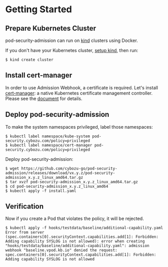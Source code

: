 Getting Started
===============

Prepare Kubernetes Cluster
--------------------------

pod-security-admission can run on [kind](https://kind.sigs.k8s.io) clusters using Docker.

If you don't have your Kubernetes cluster, [setup kind](https://kind.sigs.k8s.io/docs/user/quick-start/), then run:

```console
$ kind create cluster
```

Install cert-manager
--------------------

In order to use Admission Webhook, a certificate is required.
Let's install [cert-manager](https://cert-manager.io/docs/): a native Kubernetes certificate management controller.
Please see the [document](https://cert-manager.io/docs/installation/kubernetes/) for details.

Deploy pod-security-admission
-----------------------------

To make the system namespaces privileged, label those namespaces:

```console
$ kubectl label namespace/kube-system pod-security.cybozu.com/policy=privileged
$ kubectl label namespace/cert-manager pod-security.cybozu.com/policy=privileged
```

Deploy pod-security-admission:

```console
$ wget https://github.com/cybozu-go/pod-security-admission/releases/download/vx.y.z/pod-security-admission_x.y.z_linux_amd64.tar.gz
$ tar xvzf pod-security-admission_x.y.z_linux_amd64.tar.gz
$ cd pod-security-admission_x.y.z_linux_amd64
$ kubectl apply -f install.yaml
```

Verification
------------

Now if you create a Pod that violates the policy, it will be rejected.

```console
$ kubectl apply -f hooks/testdata/baseline/additional-capability.yaml
Error from server (spec.containers[0].securityContext.capabilities.add[1]: Forbidden: Adding capability SYSLOG is not allowed): error when creating "hooks/testdata/baseline/additional-capability.yaml": admission webhook "baseline.vpod.kb.io" denied the request: spec.containers[0].securityContext.capabilities.add[1]: Forbidden: Adding capability SYSLOG is not allowed
```
